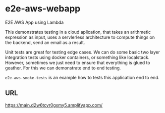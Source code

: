 # e2e-aws-webapp
E2E AWS App using Lambda

This demonstrates testing in a cloud aplication, that takes an arithmetic expression as input, uses a servlerless architecture to compute things on the backend, send an email as a result.

Unit tests are great for testing edge cases. We can do some basic two layer integration tests using docker containers, or something like localstack.
However, sometimes we just need to ensure that everything is glued to geather. For this we can demonstrate end to end testing.

`e2e-aws-smoke-tests` is an example how to tests this application end to end.

## URL
https://main.d2w6tcyr0gxmy5.amplifyapp.com/


